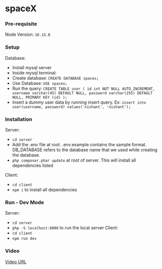 # spaceX

### Pre-requisite
Node Version: `16.15.0`

### Setup
Database:
- Install mysql server
- Inside mysql terminal:
- Create database: `CREATE DATABASE spacex;`
- Use Database: `USE spacex;`
- Run the query: `CREATE TABLE user (
    id int NOT NULL AUTO_INCREMENT,
    username varchar(45) DEFAULT NULL,
    password varchar(255) DEFAULT NULL,
    PRIMARY KEY (id)
  );`
- Insert a dummy user data by running insert query. Ex: `
  insert into user(username, password) values('nishant', 'nishant');
`

### Installation
Server: 
- `cd server`
- Add the .env file at root. .env.example contains the sample format. DB_DATABASE refers to the database
name that we used while creating the database.
- `php composer.phar update` at root of server. This will install all dependencies listed

Client:
- `cd client`
- `npm i` to install all dependencies

### Run - Dev Mode
Server:
- `cd server`
- `php -S localhost:8080` to run the local server
Client: 
- `cd client`
- `npm run dev`

### Video
[Video URL](https://drive.google.com/file/d/1ge2bh43kWiUOEA1_nYNvEj7Vumspf_tc/view?usp=sharing)
